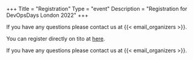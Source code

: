 +++
Title = "Registration"
Type = "event"
Description = "Registration for DevOpsDays London 2022"
+++

If you have any questions please contact us at {{< email_organizers >}}. 

You can register directly on tito at <a href="https://ti.to/devopsdays-london/2022" target="_blank" rel="noopener">here</a>.

If you have any questions please contact us at {{< email_organizers >}}. 
